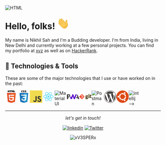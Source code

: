 <img align="left" alt="HTML" src="https://raw.githubusercontent.com/xV3SPERx/I-am-NikhilSah/main/NikhilSah_LinkedIn_Banner.png" /> 
<!--- https://hotpot.ai/download?id=xadvmlSvXEku_1584_396&email=null banner edit link-->

# Hello, folks! <img src="https://raw.githubusercontent.com/promathieuthiry/promathieuthiry/master/wave.gif" width="40px">
My name is Nikhil Sah and I'm a Budding developer. I'm from India, living in New Delhi and currently working at a few personal projects. You can find my portfolio at <a href="" target="_blank">xyz</a>  as well as on <a href="https://www.hackerrank.com/profile/nikhil_sah" target="_blank">HackerRank</a>.  

## 🔧 Technologies & Tools
These are some of the major technologies that I use or have worked on in the past:


<img align="left" alt="HTML" width="40px" src="https://raw.githubusercontent.com/github/explore/80688e429a7d4ef2fca1e82350fe8e3517d3494d/topics/html/html.png" />
<img align="left" alt="CSS" width="40px" src="https://raw.githubusercontent.com/github/explore/80688e429a7d4ef2fca1e82350fe8e3517d3494d/topics/css/css.png" />
<img align="left" alt="Javascript" width="40px" src="https://raw.githubusercontent.com/github/explore/80688e429a7d4ef2fca1e82350fe8e3517d3494d/topics/javascript/javascript.png" />
<img align="left" alt="React" width="40px" src="https://raw.githubusercontent.com/github/explore/80688e429a7d4ef2fca1e82350fe8e3517d3494d/topics/react/react.png" />
<img align="left" alt="Material UI" width="40px" src="https://cdn.worldvectorlogo.com/logos/material-ui-1.svg" />
<img align="left" alt="PWA" width="40px" src="https://raw.githubusercontent.com/github/explore/80688e429a7d4ef2fca1e82350fe8e3517d3494d/topics/pwa/pwa.png" />
<img align="left" alt="Git" width="40px" src="https://raw.githubusercontent.com/github/explore/80688e429a7d4ef2fca1e82350fe8e3517d3494d/topics/git/git.png" />
<img align="left" alt="Postman" width="40px" src="https://icon-library.com/images/postman-icon/postman-icon-6.jpg" />
<img align="left" alt="Wordpress" width="40px" src="https://raw.githubusercontent.com/github/explore/80688e429a7d4ef2fca1e82350fe8e3517d3494d/topics/wordpress/wordpress.png" />
<img align="left" alt="Ubuntu" width="40px" src="https://raw.githubusercontent.com/github/explore/80688e429a7d4ef2fca1e82350fe8e3517d3494d/topics/ubuntu/ubuntu.png" />
<img align="left" alt="intellij" width="40px" src="https://resources.jetbrains.com/storage/products/webstorm/img/meta/webstorm_logo_300x300.png" />  <br/>
<br/> 
-->

<hr>
<em><p align="center">let's get in touch!</p></em>
<p align="center">
<a href="https://www.linkedin.com/in/sah-nikhil/" target="_blank"><img align="center" alt="linkedin" src="https://img.shields.io/badge/LinkedIn-0077B5?style=for-the-badge&logo=linkedin&logoColor=white" /></a>
<a href="https://twitter.com/NikhilSah_" target="_blank"><img align="center" alt="Twitter" src="https://img.shields.io/badge/Twitter-1DA1F2?style=for-the-badge&logo=twitter&logoColor=white" /></a>
</p>

<p align="center"> <img src="https://komarev.com/ghpvc/?username=xV3SPERx&label=Profile%20views&color=CF0808&style=plastic" alt="xV3SPERx" /> </p>
